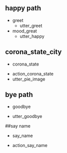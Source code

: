 ## happy path
* greet
  - utter_greet
* mood_great
  - utter_happy

## corona_state_city
* corona_state
 - action_corona_state
 - utter_pie_image
 
 ## bye path
 * goodbye
 - utter_goodbye
 
 ##say name
 * say_name
 - action_say_name